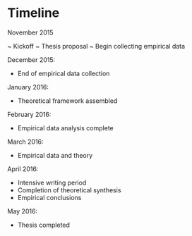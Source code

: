
# Timeline

November 2015

  ~ Kickoff
  ~ Thesis proposal
  ~ Begin collecting empirical data

December 2015:

- End of empirical data collection

January 2016:

- Theoretical framework assembled

February 2016:

- Empirical data analysis complete

March 2016:

- Empirical data and theory

April 2016:

- Intensive writing period
- Completion of theoretical synthesis
- Empirical conclusions

May 2016:

- Thesis completed
